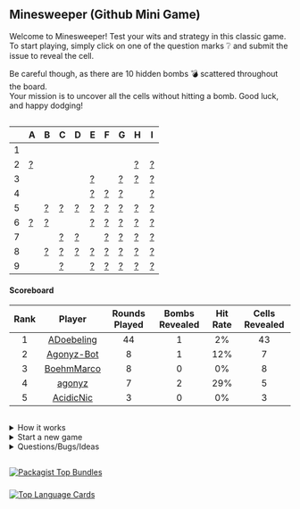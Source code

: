 ## Minesweeper (Github Mini Game)
Welcome to Minesweeper! Test your wits and strategy in this classic game.    
To start playing, simply click on one of the question marks :grey_question: and submit the issue to reveal the cell. 

Be careful though, as there are 10 hidden bombs :bomb: scattered throughout the board.    
Your mission is to uncover all the cells without hitting a bomb. Good luck, and happy dodging!

##

<!-- minesweeperboard -->
<table>
<thead>
<tr>
<th></th>
<th>A</th>
<th>B</th>
<th>C</th>
<th>D</th>
<th>E</th>
<th>F</th>
<th>G</th>
<th>H</th>
<th>I</th>
</tr>
</thead>
<tbody>
<tr>
<td>1</td>
<td> </td>
<td> </td>
<td> </td>
<td> </td>
<td> </td>
<td> </td>
<td> </td>
<td> </td>
<td> </td>
</tr>
<tr>
<td>2</td>
<td><a target="_blank" href="https://github.com/agonyz/agonyz/issues/new?body=Please don't change anything in this issue. To execute your action simply submit the issue.&title=Minesweeper%3A+A2">?</a></td>
<td> </td>
<td> </td>
<td> </td>
<td> </td>
<td> </td>
<td> </td>
<td><a target="_blank" href="https://github.com/agonyz/agonyz/issues/new?body=Please don't change anything in this issue. To execute your action simply submit the issue.&title=Minesweeper%3A+H2">?</a></td>
<td><a target="_blank" href="https://github.com/agonyz/agonyz/issues/new?body=Please don't change anything in this issue. To execute your action simply submit the issue.&title=Minesweeper%3A+I2">?</a></td>
</tr>
<tr>
<td>3</td>
<td> </td>
<td> </td>
<td> </td>
<td> </td>
<td><a target="_blank" href="https://github.com/agonyz/agonyz/issues/new?body=Please don't change anything in this issue. To execute your action simply submit the issue.&title=Minesweeper%3A+E3">?</a></td>
<td> </td>
<td><a target="_blank" href="https://github.com/agonyz/agonyz/issues/new?body=Please don't change anything in this issue. To execute your action simply submit the issue.&title=Minesweeper%3A+G3">?</a></td>
<td><a target="_blank" href="https://github.com/agonyz/agonyz/issues/new?body=Please don't change anything in this issue. To execute your action simply submit the issue.&title=Minesweeper%3A+H3">?</a></td>
<td><a target="_blank" href="https://github.com/agonyz/agonyz/issues/new?body=Please don't change anything in this issue. To execute your action simply submit the issue.&title=Minesweeper%3A+I3">?</a></td>
</tr>
<tr>
<td>4</td>
<td> </td>
<td> </td>
<td> </td>
<td> </td>
<td><a target="_blank" href="https://github.com/agonyz/agonyz/issues/new?body=Please don't change anything in this issue. To execute your action simply submit the issue.&title=Minesweeper%3A+E4">?</a></td>
<td><a target="_blank" href="https://github.com/agonyz/agonyz/issues/new?body=Please don't change anything in this issue. To execute your action simply submit the issue.&title=Minesweeper%3A+F4">?</a></td>
<td><a target="_blank" href="https://github.com/agonyz/agonyz/issues/new?body=Please don't change anything in this issue. To execute your action simply submit the issue.&title=Minesweeper%3A+G4">?</a></td>
<td> </td>
<td><a target="_blank" href="https://github.com/agonyz/agonyz/issues/new?body=Please don't change anything in this issue. To execute your action simply submit the issue.&title=Minesweeper%3A+I4">?</a></td>
</tr>
<tr>
<td>5</td>
<td> </td>
<td><a target="_blank" href="https://github.com/agonyz/agonyz/issues/new?body=Please don't change anything in this issue. To execute your action simply submit the issue.&title=Minesweeper%3A+B5">?</a></td>
<td><a target="_blank" href="https://github.com/agonyz/agonyz/issues/new?body=Please don't change anything in this issue. To execute your action simply submit the issue.&title=Minesweeper%3A+C5">?</a></td>
<td><a target="_blank" href="https://github.com/agonyz/agonyz/issues/new?body=Please don't change anything in this issue. To execute your action simply submit the issue.&title=Minesweeper%3A+D5">?</a></td>
<td><a target="_blank" href="https://github.com/agonyz/agonyz/issues/new?body=Please don't change anything in this issue. To execute your action simply submit the issue.&title=Minesweeper%3A+E5">?</a></td>
<td><a target="_blank" href="https://github.com/agonyz/agonyz/issues/new?body=Please don't change anything in this issue. To execute your action simply submit the issue.&title=Minesweeper%3A+F5">?</a></td>
<td><a target="_blank" href="https://github.com/agonyz/agonyz/issues/new?body=Please don't change anything in this issue. To execute your action simply submit the issue.&title=Minesweeper%3A+G5">?</a></td>
<td><a target="_blank" href="https://github.com/agonyz/agonyz/issues/new?body=Please don't change anything in this issue. To execute your action simply submit the issue.&title=Minesweeper%3A+H5">?</a></td>
<td><a target="_blank" href="https://github.com/agonyz/agonyz/issues/new?body=Please don't change anything in this issue. To execute your action simply submit the issue.&title=Minesweeper%3A+I5">?</a></td>
</tr>
<tr>
<td>6</td>
<td><a target="_blank" href="https://github.com/agonyz/agonyz/issues/new?body=Please don't change anything in this issue. To execute your action simply submit the issue.&title=Minesweeper%3A+A6">?</a></td>
<td><a target="_blank" href="https://github.com/agonyz/agonyz/issues/new?body=Please don't change anything in this issue. To execute your action simply submit the issue.&title=Minesweeper%3A+B6">?</a></td>
<td> </td>
<td> </td>
<td><a target="_blank" href="https://github.com/agonyz/agonyz/issues/new?body=Please don't change anything in this issue. To execute your action simply submit the issue.&title=Minesweeper%3A+E6">?</a></td>
<td><a target="_blank" href="https://github.com/agonyz/agonyz/issues/new?body=Please don't change anything in this issue. To execute your action simply submit the issue.&title=Minesweeper%3A+F6">?</a></td>
<td><a target="_blank" href="https://github.com/agonyz/agonyz/issues/new?body=Please don't change anything in this issue. To execute your action simply submit the issue.&title=Minesweeper%3A+G6">?</a></td>
<td><a target="_blank" href="https://github.com/agonyz/agonyz/issues/new?body=Please don't change anything in this issue. To execute your action simply submit the issue.&title=Minesweeper%3A+H6">?</a></td>
<td><a target="_blank" href="https://github.com/agonyz/agonyz/issues/new?body=Please don't change anything in this issue. To execute your action simply submit the issue.&title=Minesweeper%3A+I6">?</a></td>
</tr>
<tr>
<td>7</td>
<td> </td>
<td> </td>
<td><a target="_blank" href="https://github.com/agonyz/agonyz/issues/new?body=Please don't change anything in this issue. To execute your action simply submit the issue.&title=Minesweeper%3A+C7">?</a></td>
<td><a target="_blank" href="https://github.com/agonyz/agonyz/issues/new?body=Please don't change anything in this issue. To execute your action simply submit the issue.&title=Minesweeper%3A+D7">?</a></td>
<td> </td>
<td><a target="_blank" href="https://github.com/agonyz/agonyz/issues/new?body=Please don't change anything in this issue. To execute your action simply submit the issue.&title=Minesweeper%3A+F7">?</a></td>
<td><a target="_blank" href="https://github.com/agonyz/agonyz/issues/new?body=Please don't change anything in this issue. To execute your action simply submit the issue.&title=Minesweeper%3A+G7">?</a></td>
<td><a target="_blank" href="https://github.com/agonyz/agonyz/issues/new?body=Please don't change anything in this issue. To execute your action simply submit the issue.&title=Minesweeper%3A+H7">?</a></td>
<td><a target="_blank" href="https://github.com/agonyz/agonyz/issues/new?body=Please don't change anything in this issue. To execute your action simply submit the issue.&title=Minesweeper%3A+I7">?</a></td>
</tr>
<tr>
<td>8</td>
<td> </td>
<td><a target="_blank" href="https://github.com/agonyz/agonyz/issues/new?body=Please don't change anything in this issue. To execute your action simply submit the issue.&title=Minesweeper%3A+B8">?</a></td>
<td><a target="_blank" href="https://github.com/agonyz/agonyz/issues/new?body=Please don't change anything in this issue. To execute your action simply submit the issue.&title=Minesweeper%3A+C8">?</a></td>
<td><a target="_blank" href="https://github.com/agonyz/agonyz/issues/new?body=Please don't change anything in this issue. To execute your action simply submit the issue.&title=Minesweeper%3A+D8">?</a></td>
<td><a target="_blank" href="https://github.com/agonyz/agonyz/issues/new?body=Please don't change anything in this issue. To execute your action simply submit the issue.&title=Minesweeper%3A+E8">?</a></td>
<td><a target="_blank" href="https://github.com/agonyz/agonyz/issues/new?body=Please don't change anything in this issue. To execute your action simply submit the issue.&title=Minesweeper%3A+F8">?</a></td>
<td><a target="_blank" href="https://github.com/agonyz/agonyz/issues/new?body=Please don't change anything in this issue. To execute your action simply submit the issue.&title=Minesweeper%3A+G8">?</a></td>
<td><a target="_blank" href="https://github.com/agonyz/agonyz/issues/new?body=Please don't change anything in this issue. To execute your action simply submit the issue.&title=Minesweeper%3A+H8">?</a></td>
<td><a target="_blank" href="https://github.com/agonyz/agonyz/issues/new?body=Please don't change anything in this issue. To execute your action simply submit the issue.&title=Minesweeper%3A+I8">?</a></td>
</tr>
<tr>
<td>9</td>
<td> </td>
<td> </td>
<td><a target="_blank" href="https://github.com/agonyz/agonyz/issues/new?body=Please don't change anything in this issue. To execute your action simply submit the issue.&title=Minesweeper%3A+C9">?</a></td>
<td> </td>
<td><a target="_blank" href="https://github.com/agonyz/agonyz/issues/new?body=Please don't change anything in this issue. To execute your action simply submit the issue.&title=Minesweeper%3A+E9">?</a></td>
<td><a target="_blank" href="https://github.com/agonyz/agonyz/issues/new?body=Please don't change anything in this issue. To execute your action simply submit the issue.&title=Minesweeper%3A+F9">?</a></td>
<td><a target="_blank" href="https://github.com/agonyz/agonyz/issues/new?body=Please don't change anything in this issue. To execute your action simply submit the issue.&title=Minesweeper%3A+G9">?</a></td>
<td><a target="_blank" href="https://github.com/agonyz/agonyz/issues/new?body=Please don't change anything in this issue. To execute your action simply submit the issue.&title=Minesweeper%3A+H9">?</a></td>
<td><a target="_blank" href="https://github.com/agonyz/agonyz/issues/new?body=Please don't change anything in this issue. To execute your action simply submit the issue.&title=Minesweeper%3A+I9">?</a></td>
</tr>
</tbody>
</table>

#### Scoreboard

| Rank | Player | Rounds Played | Bombs Revealed | Hit Rate | Cells Revealed |
| :---: | :---: | :---: | :---: | :---: | :---: |
| 1 | <a target='_blank' href='https://github.com/ADoebeling'>ADoebeling</a> | 44 | 1 | 2% | 43 |
| 2 | <a target='_blank' href='https://github.com/Agonyz-Bot'>Agonyz-Bot</a> | 8 | 1 | 12% | 7 |
| 3 | <a target='_blank' href='https://github.com/BoehmMarco'>BoehmMarco</a> | 8 | 0 | 0% | 8 |
| 4 | <a target='_blank' href='https://github.com/agonyz'>agonyz</a> | 7 | 2 | 29% | 5 |
| 5 | <a target='_blank' href='https://github.com/AcidicNic'>AcidicNic</a> | 3 | 0 | 0% | 3 |

<!-- /minesweeperboard -->

##

<details><summary>How it works</summary>

When you click on a link, it will create and submit a new GitHub issue with the desired action. This action triggers a GitHub workflow, which runs a small Python script responsible for executing the specified action in the minesweeper game. The script then updates the content of the README file to reflect the current game state and commits the changes back to the repository.

</details>

<details><summary>Start a new game</summary>

To start a new game, click the following link and submit the created issue: <a href="https://github.com/agonyz/agonyz/issues/new?body=Please%20don%27t%20change%20anything%20in%20this%20issue.%20To%20execute%20your%20action%20simply%20submit%20the%20issue.&title=Minesweeper:%20Start%20new%20game">Start new game</a>

</details>

<details><summary>Questions/Bugs/Ideas</summary>

If you have any questions, encounter any bugs or have ideas to improve the game, you can simply create an issue and mention me.

</details>

##

[![Packagist Top Bundles](https://github-readme-packagist-stats.vercel.app/api/packagist/card?vendor=agonyz)](https://github.com/agonyz/github-readme-packagist-stats)

###

[![Top Language Cards](https://github-readme-stats-omega-ashy.vercel.app/api/top-langs/?username=agonyz&size_weight=0.5&count_weight=0.5&hide=javascript,twig,scss,css,html,shell,shaderlab)](https://github.com/agonyz)

